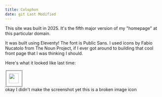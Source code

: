 ```yaml
---
title: Colophon
date: git Last Modified
---
```


This site was built in 2025. It's the fifth major version of my "homepage" at this particular domain.

It was built using Eleventy!
The font is Public Sans.
I used icons by Fabio Nucatolo from The Noun Project, if I ever got around to building that cool front page that I was thinking I should.

Here's what it looked like last time:

<img src="/broken.svg" style="height: 32px; aspect-ratio: 1/1; background-color: white; padding: 8px; border: 4px ridge">
<div class="caption">okay I didn't make the screenshot yet this is a broken image icon</div>
